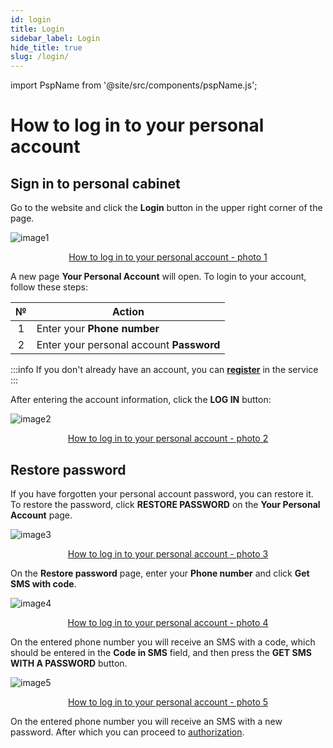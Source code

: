```yaml
---
id: login
title: Login
sidebar_label: Login
hide_title: true
slug: /login/
---
```


import PspName from '@site/src/components/pspName.js';

# How to log in to your personal account <PspName />

## Sign in to personal cabinet

Go to the website **<PspName />** and click the **Login** button in the upper right corner of the page.

![image1](/img/en/general_login/image1.png "How to log in to your personal account") <center><u>How to log in to your personal account - photo 1</u></center>

A new page **Your Personal Account** will open. To login to your account, follow these steps:

|  №  | Action |
| :-: | ------ |
| 1 | Enter your **Phone number** |
| 2 | Enter your personal account **Password** |

:::info
If you don't already have an account, you can [**register**](registration.md) in the service
:::

After entering the account information, click the **LOG IN** button:

![image2](/img/en/general_login/image2.png "How to log in to your personal account") <center><u>How to log in to your personal account - photo 2</u></center>

## Restore password

If you have forgotten your personal account password, you can restore it. To restore the password, click **RESTORE PASSWORD** on the **Your Personal Account** page.

![image3](/img/en/general_login/image3.png "How to log in to your personal account") <center><u>How to log in to your personal account - photo 3</u></center>

On the **Restore password** page, enter your **Phone number** and click **Get SMS with code**.

![image4](/img/en/general_login/image4.png "How to log in to your personal account") <center><u>How to log in to your personal account - photo 4</u></center>

On the entered phone number you will receive an SMS with a code, which should be entered in the **Code in SMS** field, and then press the **GET SMS WITH A PASSWORD** button.

![image5](/img/en/general_login/image5.png "How to log in to your personal account") <center><u>How to log in to your personal account - photo 5</u></center>

On the entered phone number you will receive an SMS with a new password. After which you can proceed to [authorization](#sign-in-to-personal-cabinet).

